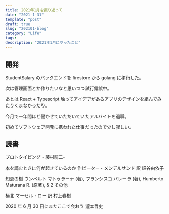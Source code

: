 ```yaml
---
title: 2021年1月を振り返って
date: "2021-1-31"
template: "post"
draft: true
slug: "202101-blog"
category: "Life"
tags:
description: "2021年1月にやったこと"
---
```


## 開発

StudentSalary のバックエンドを firestore から golang に移行した。

次は管理画面とか作りたいなと思いつつ試行錯誤中。

あとは React + Typescript 触ってアイデアがあるアプリのデザインを組んでみたりくまなかったり。

今月で一年間ほど働かせていただいていたアルバイトを退職。

初めてソフトウェア開発に携われた仕事だったので少し寂しい。

## 読書

プロトタイピング - 藤村龍二-

本を読むときに何が起きているのか 作ピーター・メンデルサンド 訳 細谷由依子

知恵の樹
ウンベルト マトゥラーナ (著), フランシスコ バレーラ (著), Humberto Maturana R. (原著), & 2 その他

極北
マーセル・ロー
訳 村上春樹

2020 年 6 月 30 日にまたここで会おう
瀧本哲史

